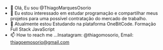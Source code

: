 - 👋 Olá, Eu sou @ThiagoMarquesOsorio
- 👀 Eu estou interessado em estudar programação e compartilhar meus projetos para uma possível contratação do mercado de trabalho.
- 🌱 Atualmente estou Estudando na plataforma OneBitCode. Formação Full Stack JavaScript
- 📫 How to reach me ...Insatagram: @thiagomosorio, Email: thiagoemosorio@gmail.com

<!---
ThiagoMarquesOsorio/ThiagoMarquesOsorio is a ✨ special ✨ repository because its `README.md` (this file) appears on your GitHub profile.
You can click the Preview link to take a look at your changes.
--->
